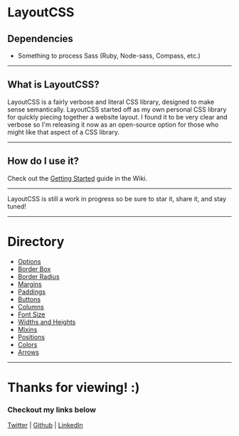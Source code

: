 # LayoutCSS

## Dependencies

* Something to process Sass (Ruby, Node-sass, Compass, etc.)

___

## What is LayoutCSS?

LayoutCSS is a fairly verbose and literal CSS library, designed to make sense semantically. LayoutCSS started off as my own personal CSS library for quickly piecing together a website layout. I found it to be very clear and verbose so I'm releasing it now as an open-source option for those who might like that aspect of a CSS library.

___

## How do I use it?

Check out the [Getting Started](https://github.com/piecedigital/layoutcss/wiki/getting-started) guide in the Wiki.
___

LayoutCSS is still a work in progress so be sure to star it, share it, and stay tuned!
___

# Directory

* [Options](https://github.com/piecedigital/layoutcss/wiki/options)
* [Border Box](https://github.com/piecedigital/layoutcss/wiki/border-box)
* [Border Radius](https://github.com/piecedigital/layoutcss/wiki/border-radius)
* [Margins](https://github.com/piecedigital/layoutcss/wiki/margins)
* [Paddings](https://github.com/piecedigital/layoutcss/wiki/paddings)
* [Buttons](https://github.com/piecedigital/layoutcss/wiki/buttons)
* [Columns](https://github.com/piecedigital/layoutcss/wiki/columns)
* [Font Size](https://github.com/piecedigital/layoutcss/wiki/font-size)
* [Widths and Heights](https://github.com/piecedigital/layoutcss/wiki/widths-and-heights)
* [Mixins](https://github.com/piecedigital/layoutcss/wiki/mixins)
* [Positions](https://github.com/piecedigital/layoutcss/wiki/positions)
* [Colors](https://github.com/piecedigital/layoutcss/wiki/colors)
* [Arrows](https://github.com/piecedigital/layoutcss/wiki/arrows)

___

# Thanks for viewing! :)
### Checkout my links below

[Twitter](http://twitter.com/PieceDigital) | [Github](piecedigital.github.io) | [LinkedIn](linkedin.com/in/pdstudios)
